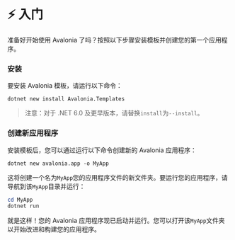 # ⚡ 入门

准备好开始使用 Avalonia 了吗？按照以下步骤安装模板并创建您的第一个应用程序。

### 安装

要安装 Avalonia 模板，请运行以下命令：

```
dotnet new install Avalonia.Templates
```

> 注意：对于 .NET 6.0 及更早版本，请替换`install`为`--install`。

### 创建新应用程序

安装模板后，您可以通过运行以下命令创建新的 Avalonia 应用程序：

```
dotnet new avalonia.app -o MyApp
```

这将创建一个名为`MyApp`您的应用程序文件的新文件夹。要运行您的应用程序，请导航到该`MyApp`目录并运行：

```PowerShell
cd MyApp
dotnet run
```

就是这样！您的 Avalonia 应用程序现已启动并运行。您可以打开该`MyApp`文件夹以开始改进和构建您的应用程序。



